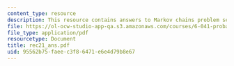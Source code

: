 ```yaml
---
content_type: resource
description: This resource contains answers to Markov chains problem set.
file: https://ol-ocw-studio-app-qa.s3.amazonaws.com/courses/6-041-probabilistic-systems-analysis-and-applied-probability-spring-2006/95562b75faeec3f86471e6e4d79b8e67_rec21_ans.pdf
file_type: application/pdf
resourcetype: Document
title: rec21_ans.pdf
uid: 95562b75-faee-c3f8-6471-e6e4d79b8e67
---
```

